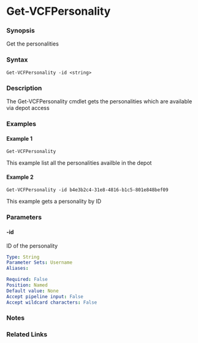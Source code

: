 # Get-VCFPersonality

### Synopsis
Get the personalities

### Syntax
```
Get-VCFPersonality -id <string>
```

### Description
The Get-VCFPersonality cmdlet gets the personalities which are available via depot access

### Examples
#### Example 1
```
Get-VCFPersonality
```
This example list all the personalities availble in the depot

#### Example 2
```
Get-VCFPersonality -id b4e3b2c4-31e8-4816-b1c5-801e848bef09
```
This example gets a personality by ID

### Parameters

#### -id
ID of the personality

```yaml
Type: String
Parameter Sets: Username
Aliases:

Required: False
Position: Named
Default value: None
Accept pipeline input: False
Accept wildcard characters: False
```

### Notes

### Related Links
